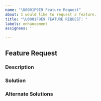 ```yaml
---
name: "\U0001F9E9 Feature Request"
about: I would like to request a feature.
title: "\U0001F9E9 FEATURE REQUEST: "
labels: enhancement
assignees: ''

---
```


## Feature Request

<!--
    Thank you for using Daily and taking the time to request a feature.

    Please try to spend some time to clearly speculate on the feature you need.
    Take a look at our template and try to add as much detail as possible.

    If any heading is not applicable, put `NA`.
    For additional information, create an extra H2 heading and add extra info.
-->

### Description

<!--
    Describe the functionality you would like to have in Daily in a precise and clear way.
    e.g I would like to have a ...

    If it's an issue with the current implementation, please mention and describe it clearly.
    e.g I have an issue when ...
-->

### Solution

<!--
    A precise description of how you would like to see this functionality implemented.
    Any screenshots, rough sketches, and ideas are welcome.
-->

### Alternate Solutions

<!--
    A precise description of any other alternative that you have considered to achieve the same functionality.
-->



<!--
    Thank you for taking your time to report the issue! Appreciate your help.
-->
